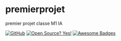# premierprojet
premier projet classe M1 IA



[![GitHub](https://badgen.net/badge/icon/github?icon=github&label)](https://github.com)
[![Open Source? Yes!](https://badgen.net/badge/Open%20Source%20%3F/Yes%21/blue?icon=github)](https://github.com/Naereen/badges/)
[![Awesome Badges](https://img.shields.io/badge/badges-awesome-green.svg)](https://github.com/Naereen/badges)
